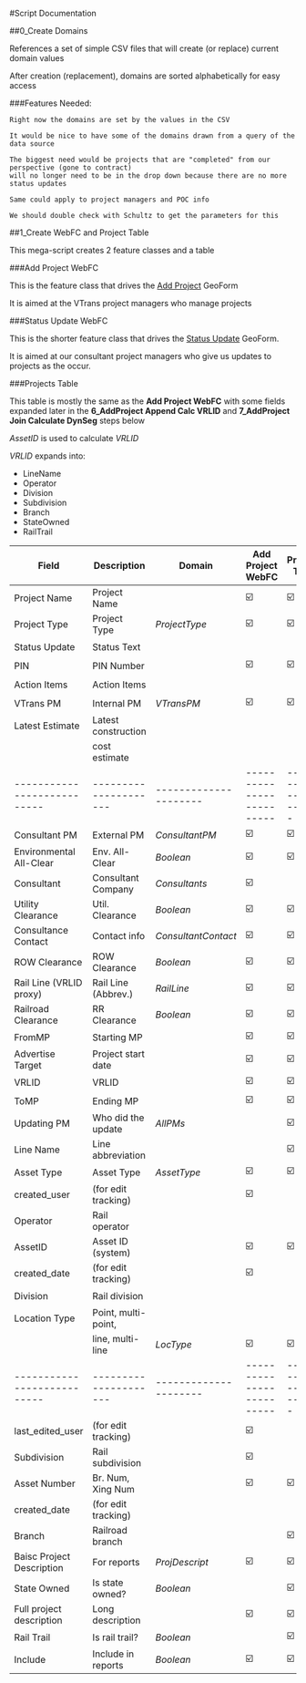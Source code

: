 #Script Documentation

##0_Create Domains

References a set of simple CSV files that will create (or replace) current domain values

After creation (replacement), domains are sorted alphabetically for easy access

###Features Needed:
```
Right now the domains are set by the values in the CSV

It would be nice to have some of the domains drawn from a query of the data source

The biggest need would be projects that are "completed" from our perspective (gone to contract) 
will no longer need to be in the drop down because there are no more status updates

Same could apply to project managers and POC info 

We should double check with Schultz to get the parameters for this
```

##1_Create WebFC and Project Table

This mega-script creates 2 feature classes and a table

###Add Project WebFC

This is the feature class that drives the [Add Project](http://vtrans.maps.arcgis.com/home/item.html?id=e6b7696ea6744ca0818a799a15c88407) GeoForm

It is aimed at the VTrans project managers who manage projects

###Status Update WebFC

This is the shorter feature class that drives the [Status Update](http://vtrans.maps.arcgis.com/home/item.html?id=eae67051b1cf44dfaf33f7d627327a69) GeoForm.

It is aimed at our consultant project managers who give us updates to projects as the occur.

###Projects Table

This table is mostly the same as the **Add Project WebFC** with some fields expanded later in the **6_AddProject Append Calc VRLID** and **7_AddProject Join Calculate DynSeg** steps below

_AssetID_ is used to calculate _VRLID_

_VRLID_ expands into:
- LineName
- Operator
- Division
- Subdivision
- Branch
- StateOwned
- RailTrail

|           Field           |     Description     |        Domain       |    Add Project WebFC    |      Projects Table     |   Status Update WebFC   |
|---------------------------|---------------------|---------------------|-------------------------|-------------------------|-------------------------|
| Project Name              | Project Name        |                     | :ballot_box_with_check: | :ballot_box_with_check: | :ballot_box_with_check: |
| Project Type              | Project Type        | _ProjectType_       | :ballot_box_with_check: | :ballot_box_with_check: |                         |
| Status Update             | Status Text         |                     |                         |                         | :ballot_box_with_check: |
| PIN                       | PIN Number          |                     | :ballot_box_with_check: | :ballot_box_with_check: |                         |
| Action Items              | Action Items        |                     |                         |                         | :ballot_box_with_check: |
| VTrans PM                 | Internal PM         | _VTransPM_          | :ballot_box_with_check: | :ballot_box_with_check: |                         |
| Latest Estimate           | Latest construction |                     |                         |                         |                         |
|                           | cost estimate       |                     |                         |                         | :ballot_box_with_check: |
|---------------------------|---------------------|---------------------|-------------------------|-------------------------|-------------------------|
| Consultant PM             | External PM         | _ConsultantPM_      | :ballot_box_with_check: | :ballot_box_with_check: |                         |
| Environmental All-Clear   | Env. All-Clear      | _Boolean_           | :ballot_box_with_check: | :ballot_box_with_check: | :ballot_box_with_check: |
| Consultant                | Consultant Company  | _Consultants_       | :ballot_box_with_check: |                         | :ballot_box_with_check: |
| Utility Clearance         | Util. Clearance     | _Boolean_           | :ballot_box_with_check: | :ballot_box_with_check: | :ballot_box_with_check: |
| Consultance Contact       | Contact info        | _ConsultantContact_ | :ballot_box_with_check: | :ballot_box_with_check: |                         |
| ROW Clearance             | ROW Clearance       | _Boolean_           | :ballot_box_with_check: | :ballot_box_with_check: | :ballot_box_with_check: |
| Rail Line (VRLID proxy)   | Rail Line (Abbrev.) | _RailLine_          | :ballot_box_with_check: | :ballot_box_with_check: |                         |
| Railroad Clearance        | RR Clearance        | _Boolean_           | :ballot_box_with_check: | :ballot_box_with_check: | :ballot_box_with_check: |
| FromMP                    | Starting MP         |                     | :ballot_box_with_check: | :ballot_box_with_check: |                         |
| Advertise Target          | Project start date  |                     | :ballot_box_with_check: | :ballot_box_with_check: | :ballot_box_with_check: |
| VRLID                     | VRLID               |                     | :ballot_box_with_check: | :ballot_box_with_check: |                         |
| ToMP                      | Ending MP           |                     | :ballot_box_with_check: | :ballot_box_with_check: |                         |
| Updating PM               | Who did the update  | _AllPMs_            |                         | :ballot_box_with_check: |                         |
| Line Name                 | Line abbreviation   |                     |                         | :ballot_box_with_check: |                         |
| Asset Type                | Asset Type          | _AssetType_         | :ballot_box_with_check: | :ballot_box_with_check: |                         |
| created_user              | (for edit tracking) |                     | :ballot_box_with_check: |                         | :ballot_box_with_check: |
| Operator                  | Rail operator       |                     |                         |                         | :ballot_box_with_check: |
| AssetID                   | Asset ID (system)   |                     | :ballot_box_with_check: | :ballot_box_with_check: |                         |
| created_date              | (for edit tracking) |                     | :ballot_box_with_check: |                         | :ballot_box_with_check: |
| Division                  | Rail division       |                     |                         |                         | :ballot_box_with_check: |
| Location Type             | Point, multi-point, |                     |                         |                         |                         |
|                           | line, multi-line    | _LocType_           | :ballot_box_with_check: | :ballot_box_with_check: |                         |
|---------------------------|---------------------|---------------------|-------------------------|-------------------------|-------------------------|
| last_edited_user          | (for edit tracking) |                     | :ballot_box_with_check: |                         | :ballot_box_with_check: |
| Subdivision               | Rail subdivision    |                     | :ballot_box_with_check: |                         | :ballot_box_with_check: |
| Asset Number              | Br. Num, Xing Num   |                     | :ballot_box_with_check: | :ballot_box_with_check: |                         |
| created_date              | (for edit tracking) |                     |                         |                         | :ballot_box_with_check: |
| Branch                    | Railroad branch     |                     |                         | :ballot_box_with_check: |                         |
| Baisc Project Description | For reports         | _ProjDescript_      | :ballot_box_with_check: | :ballot_box_with_check: |                         |
| State Owned               | Is state owned?     | _Boolean_           |                         | :ballot_box_with_check: |                         |
| Full project description  | Long description    |                     | :ballot_box_with_check: | :ballot_box_with_check: |                         |
| Rail Trail                | Is rail trail?      | _Boolean_           |                         | :ballot_box_with_check: |                         |
| Include                   | Include in reports  | _Boolean_           | :ballot_box_with_check: | :ballot_box_with_check: |                         |
